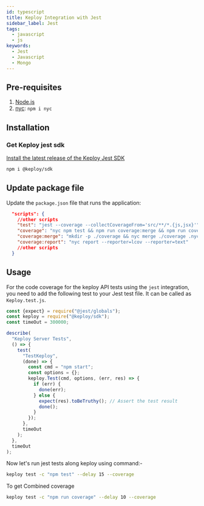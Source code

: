 ```yaml
---
id: typescript
title: Keploy Integration with Jest
sidebar_label: Jest
tags:
  - javascript
  - js
keywords:
  - Jest
  - Javascript
  - Mongo
---
```


## Pre-requisites

1. [Node.js](https://nodejs.org/en/download)
2. [nyc](https://www.npmjs.com/package/nyc): `npm i nyc`

## Installation

### Get Keploy jest sdk

[Install the latest release of the Keploy Jest SDK](https://www.npmjs.com/package/@keploy/sdk)

```bash
npm i @keploy/sdk
```

## Update package file

Update the `package.json` file that runs the application:

```json
  "scripts": {
    //other scripts
    "test": "jest --coverage --collectCoverageFrom='src/**/*.{js,jsx}'",
    "coverage": "nyc npm test && npm run coverage:merge && npm run coverage:report",
    "coverage:merge": "mkdir -p ./coverage && nyc merge ./coverage .nyc_output/out.json",
    "coverage:report": "nyc report --reporter=lcov --reporter=text"
    //other scripts
  }
```

## Usage

For the code coverage for the keploy API tests using the `jest` integration, you need to add the following test to your
Jest test file. It can be called as `Keploy.test.js`.

```javascript
const {expect} = require("@jest/globals");
const keploy = require("@keploy/sdk");
const timeOut = 300000;

describe(
  "Keploy Server Tests",
  () => {
    test(
      "TestKeploy",
      (done) => {
        const cmd = "npm start";
        const options = {};
        keploy.Test(cmd, options, (err, res) => {
          if (err) {
            done(err);
          } else {
            expect(res).toBeTruthy(); // Assert the test result
            done();
          }
        });
      },
      timeOut
    );
  },
  timeOut
);
```

Now let's run jest tests along keploy using command:-

```bash
keploy test -c "npm test" --delay 15 --coverage
```

To get Combined coverage

```bash
keploy test -c "npm run coverage" --delay 10 --coverage
```
